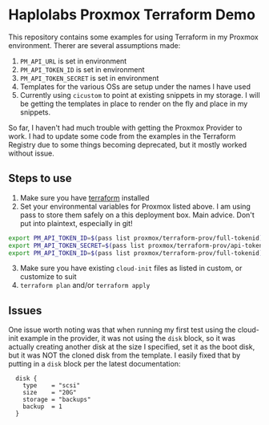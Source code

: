 # Haplolabs Proxmox Terraform Demo

This repository contains some examples for using Terraform in my Proxmox environment. Therer are several assumptions made:

1. `PM_API_URL` is set in environment
2. `PM_API_TOKEN_ID` is set in environment
3. `PM_API_TOKEN_SECRET` is set in environment
4. Templates for the various OSs are setup under the names I have used
5. Currently using `cicustom` to point at existing snippets in my storage. I will be getting the templates in place to render on the fly and place in my snippets.

So far, I haven't had much trouble with getting the Proxmox Provider to work. I had to update some code from the examples in the Terraform Registry due to some things becoming deprecated, but it mostly worked without issue.

## Steps to use

1. Make sure you have [terraform](https://releases.hashicorp.com/terraform) installed
2. Set your environmental variables for Proxmox listed above. I am using pass to store them safely on a this deployment box. Main advice. Don't put into plaintext, especially in git!

```bash
export PM_API_TOKEN_ID=$(pass list proxmox/terraform-prov/full-tokenid)
export PM_API_TOKEN_SECRET=$(pass list proxmox/terraform-prov/api-token)
export PM_API_TOKEN_ID=$(pass list proxmox/terraform-prov/full-tokenid)
```

3. Make sure you have existing `cloud-init` files as listed in custom, or customize to suit
4. `terraform plan` and/or `terraform apply`

## Issues

One issue worth noting was that when running my first test using the cloud-init example in the provider, it was not using the `disk` block, so it was actually creating another disk at the size I specified, set it as the boot disk, but it was NOT the cloned disk from the template. I easily fixed that by putting in a `disk` block per the latest documentation:

```hcl
  disk {
    type    = "scsi"
    size    = "20G"
    storage = "backups"
    backup  = 1
  }
```
